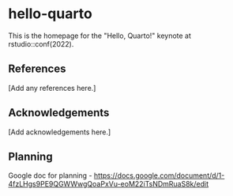 # hello-quarto

This is the homepage for the "Hello, Quarto!" keynote at rstudio::conf(2022).

## References

[Add any references here.]

## Acknowledgements

[Add acknowledgements here.]

## Planning

Google doc for planning - https://docs.google.com/document/d/1-4fzLHgs9PE9QGWWwgQoaPxVu-eoM22iTsNDmRuaS8k/edit

